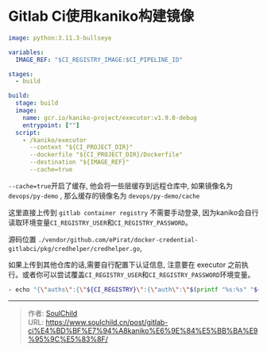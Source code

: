 # Gitlab Ci使用kaniko构建镜像


<!--more-->


```yaml
image: python:3.11.3-bullseye

variables:
  IMAGE_REF: "$CI_REGISTRY_IMAGE:$CI_PIPELINE_ID"

stages:
  - build

build:
  stage: build
  image:
    name: gcr.io/kaniko-project/executor:v1.9.0-debug
    entrypoint: [""]
  script:
    - /kaniko/executor
      --context "${CI_PROJECT_DIR}"
      --dockerfile "${CI_PROJECT_DIR}/Dockerfile"
      --destination "${IMAGE_REF}"
      --cache=true
```
`--cache=true`开启了缓存, 他会将一些层缓存到远程仓库中, 如果镜像名为 `devops/py-demo` , 那么缓存的镜像名为 `devops/py-demo/cache`


这里直接上传到 `gitlab container registry` 不需要手动登录, 因为kaniko会自行读取环境变量`CI_REGISTRY_USER`和`CI_REGISTRY_PASSWORD`。

源码位置 `./vendor/github.com/ePirat/docker-credential-gitlabci/pkg/credhelper/credhelper.go`, 

如果上传到其他仓库的话,需要自行配置下认证信息, 注意要在 executor 之前执行。或者你可以尝试覆盖`CI_REGISTRY_USER`和`CI_REGISTRY_PASSWORD`环境变量。
```bash
- echo "{\"auths\":{\"${CI_REGISTRY}\":{\"auth\":\"$(printf "%s:%s" "${CI_REGISTRY_USER}" "${CI_REGISTRY_PASSWORD}" | base64 | tr -d '\n')\"}}}" > /kaniko/.docker/config.json
```



---

> 作者: [SoulChild](https://www.soulchild.cn)  
> URL: https://www.soulchild.cn/post/gitlab-ci%E4%BD%BF%E7%94%A8kaniko%E6%9E%84%E5%BB%BA%E9%95%9C%E5%83%8F/  

